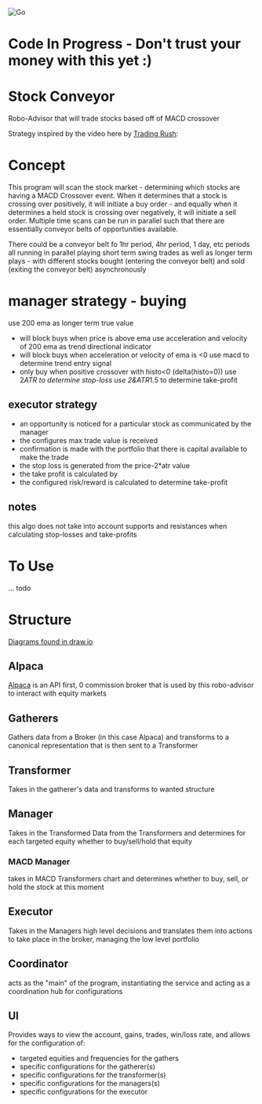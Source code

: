 ![Go](https://github.com/johnmillner/robo-macd/workflows/Go/badge.svg)


# Code In Progress - Don't trust your money with this yet :) 

# Stock Conveyor 
Robo-Advisor that will trade stocks based off of MACD crossover

Strategy inspired by the video here by [Trading Rush](https://www.youtube.com/watch?v=nmffSjdZbWQ):

# Concept
This program will scan the stock market - determining which stocks are having a MACD Crossover event. 
When it determines that a stock is crossing over positively, it will initiate a buy order - and equally when it determines 
a held stock is crossing over negatively, it will initiate a sell order. 
Multiple time scans can be run in parallel such that there are essentially conveyor belts of opportunities available. 

There could be a conveyor belt fo 1hr period, 4hr period, 1 day, etc periods all running in parallel playing short 
term swing trades as well as longer term plays - with different stocks bought (entering the conveyor belt) and sold (exiting the conveyor belt) asynchronously

# manager strategy - buying
use 200 ema as longer term true value 
 - will block buys when price is above ema
use acceleration and velocity of 200 ema as trend directional indicator
 - will block buys when acceleration or velocity of ema is <0
use macd to determine trend entry signal
 - only buy when positive crossover with histo<0 (delta(histo=0))
use 2*ATR to determine stop-loss
use 2&ATR*1.5 to determine take-profit
 
## executor strategy 
* an opportunity is noticed for a particular stock as communicated by the manager
* the configures max trade value is received
* confirmation is made with the portfolio that there is capital available to make the trade
* the stop loss is generated from the price-2*atr value
* the take profit is calculated by 
* the configured risk/reward is calculated to determine take-profit

## notes
this algo does not take into account supports and resistances when calculating stop-losses and take-profits

# To Use
... todo

# Structure
[Diagrams found in draw.io](https://app.diagrams.net/?lightbox=1&highlight=0000ff&edit=_blank&layers=1&nav=1&title=RoboAdvisor#Uhttps%3A%2F%2Fdrive.google.com%2Fuc%3Fid%3D1fZWEaOWSyaqYmPYYk0OZuidXkcBH2hcp%26export%3Ddownload)

## Alpaca
[Alpaca](https://alpaca.markets/) is an API first, 0 commission broker that is used by this robo-advisor to interact with equity markets

## Gatherers
Gathers data from a Broker (in this case Alpaca) and transforms to a canonical representation that is then sent to a Transformer
## Transformer
Takes in the gatherer's data and transforms to wanted structure 
## Manager
Takes in the Transformed Data from the Transformers and determines for each targeted equity whether to buy/sell/hold that equity
### MACD Manager
takes in MACD Transformers chart and determines whether to buy, sell, or hold the stock at this moment
## Executor
Takes in the Managers high level decisions and translates them into actions to take place in the broker, managing the low level portfolio
## Coordinator
acts as the "main" of the program, instantiating the service and acting as a coordination hub for configurations

## UI
Provides ways to view the account, gains, trades, win/loss rate, and allows for the configuration of:
 * targeted equities and frequencies for the gathers
 * specific configurations for the gatherer(s)
 * specific configurations for the transformer(s)
 * specific configurations for the managers(s)
 * specific configurations for the executor
